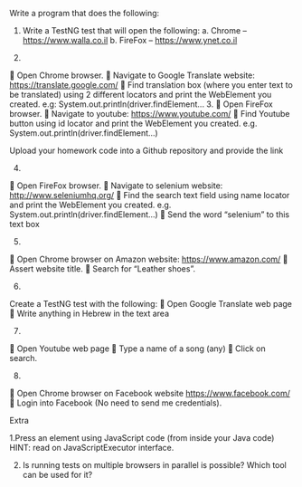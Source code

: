 Write a program that does the following:
1. Write a TestNG test that will open the following:
a. Chrome – https://www.walla.co.il
b. FireFox – https://www.ynet.co.il

2.
 Open Chrome browser.
 Navigate to Google Translate website:
https://translate.google.com/
 Find translation box (where you enter text to be
translated) using 2 different locators and print the
WebElement you created.
e.g: System.out.println(driver.findElement...
3.
 Open FireFox browser.
 Navigate to youtube: https://www.youtube.com/
 Find Youtube button using id locator and print the
WebElement you created.
e.g. System.out.println(driver.findElement...)

Upload your homework code into a Github repository and provide the link

4.
 Open FireFox browser.
 Navigate to selenium website:
http://www.seleniumhq.org/
 Find the search text field using name locator and print
the WebElement you created.
e.g. System.out.println(driver.findElement...)
 Send the word “selenium” to this text box

5.
 Open Chrome browser on Amazon website:
https://www.amazon.com/
 Assert website title.
 Search for “Leather shoes”.

6.
Create a TestNG test with the following:
 Open Google Translate web page
 Write anything in Hebrew in the text area

7.
 Open Youtube web page
 Type a name of a song (any)
 Click on search.

8.
 Open Chrome browser on Facebook website
https://www.facebook.com/
 Login into Facebook (No need to send me credentials).

Extra

1.Press an element using JavaScript code (from inside your
Java code)
HINT: read on JavaScriptExecutor interface.

2. Is running tests on multiple browsers in parallel is
possible? Which tool can be used for it?
